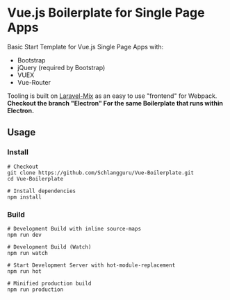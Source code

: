 # Vue.js Boilerplate for Single Page Apps

Basic Start Template for Vue.js Single Page Apps with:
- Bootstrap
- jQuery (required by Bootstrap)
- VUEX
- Vue-Router

Tooling is built on [Laravel-Mix](https://github.com/JeffreyWay/laravel-mix) as an easy to use "frontend" for Webpack.  
**Checkout the branch "Electron" For the same Boilerplate that runs within Electron.**

## Usage
### Install
```
# Checkout
git clone https://github.com/Schlangguru/Vue-Boilerplate.git
cd Vue-Boilerplate

# Install dependencies
npm install
```

### Build

```
# Development Build with inline source-maps
npm run dev

# Development Build (Watch)
npm run watch

# Start Development Server with hot-module-replacement
npm run hot

# Minified production build
npm run production

```
